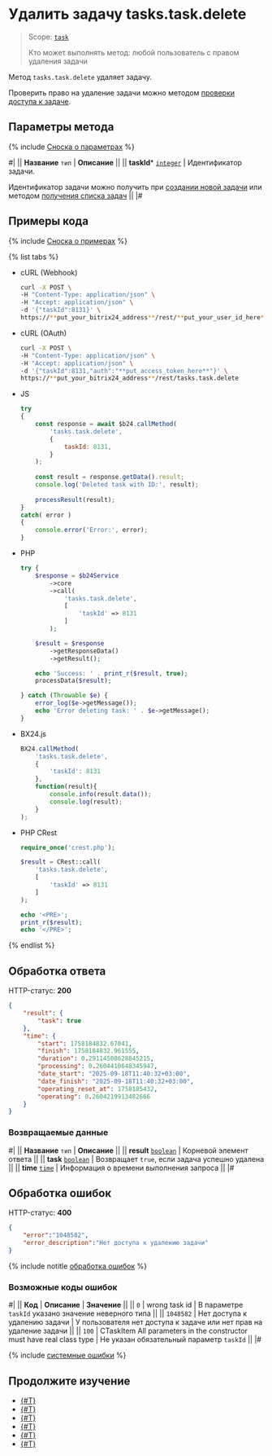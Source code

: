 # Удалить задачу tasks.task.delete

> Scope: [`task`](../scopes/permissions.md)
>
> Кто может выполнять метод: любой пользователь с правом удаления задачи

Метод `tasks.task.delete` удаляет задачу.

Проверить право на удаление задачи можно методом [проверки доступа к задаче](./tasks-task-get-access.md).

## Параметры метода

{% include [Сноска о параметрах](../../_includes/required.md) %}

#|
|| **Название**
`тип` | **Описание** ||
|| **taskId***
[`integer`](../data-types.md) | Идентификатор задачи.

Идентификатор задачи можно получить при [создании новой задачи](./tasks-task-add.md) или методом [получения списка задач](./tasks-task-list.md) ||
|#

## Примеры кода

{% include [Сноска о примерах](../../_includes/examples.md) %}

{% list tabs %}

- cURL (Webhook)

    ```bash
    curl -X POST \
    -H "Content-Type: application/json" \
    -H "Accept: application/json" \
    -d '{"taskId":8131}' \
    https://**put_your_bitrix24_address**/rest/**put_your_user_id_here**/**put_your_webbhook_here**/tasks.task.delete
    ```

- cURL (OAuth)

    ```bash
    curl -X POST \
    -H "Content-Type: application/json" \
    -H "Accept: application/json" \
    -d '{"taskId":8131,"auth":"**put_access_token_here**"}' \
    https://**put_your_bitrix24_address**/rest/tasks.task.delete
    ```

- JS

    ```javascript
    try
    {
        const response = await $b24.callMethod(
            'tasks.task.delete',
            {
                taskId: 8131,
            }
        );
        
        const result = response.getData().result;
        console.log('Deleted task with ID:', result);
        
        processResult(result);
    }
    catch( error )
    {
        console.error('Error:', error);
    }
    ```

- PHP

    ```php
    try {
        $response = $b24Service
            ->core
            ->call(
                'tasks.task.delete',
                [
                    'taskId' => 8131
                ]
            );

        $result = $response
            ->getResponseData()
            ->getResult();

        echo 'Success: ' . print_r($result, true);
        processData($result);

    } catch (Throwable $e) {
        error_log($e->getMessage());
        echo 'Error deleting task: ' . $e->getMessage();
    }
    ```

- BX24.js

    ```js
    BX24.callMethod(
        'tasks.task.delete',
        {
            'taskId': 8131
        },
        function(result){
            console.info(result.data());
            console.log(result);
        }
    );
    ```

- PHP CRest

    ```php
    require_once('crest.php');

    $result = CRest::call(
        'tasks.task.delete',
        [
            'taskId' => 8131
        ]
    );

    echo '<PRE>';
    print_r($result);
    echo '</PRE>';
    ```

{% endlist %}

## Обработка ответа

HTTP-статус: **200**

```json
{
    "result": {
        "task": true
    },
    "time": {
        "start": 1758184832.67041,
        "finish": 1758184832.961555,
        "duration": 0.29114508628845215,
        "processing": 0.2604410648345947,
        "date_start": "2025-09-18T11:40:32+03:00",
        "date_finish": "2025-09-18T11:40:32+03:00",
        "operating_reset_at": 1758185432,
        "operating": 0.2604219913482666
    }
}
```

### Возвращаемые данные

#|
|| **Название**
`тип` | **Описание** ||
|| **result**
[`boolean`](../data-types.md) | Корневой элемент ответа ||
|| **task**
[`boolean`](../data-types.md) | Возвращает `true`, если задача успешно удалена ||
|| **time**
[`time`](../data-types.md#time) | Информация о времени выполнения запроса ||
|#

## Обработка ошибок

HTTP-статус: **400**

```json
{
    "error":"1048582",
    "error_description":"Нет доступа к удалению задачи"
}
```

{% include notitle [обработка ошибок](../../_includes/error-info.md) %}

### Возможные коды ошибок

#|
|| **Код** | **Описание** | **Значение** ||
|| `0` | wrong task id | В параметре `taskId` указано значение неверного типа ||
|| `1048582` | Нет доступа к удалению задачи | У пользователя нет доступа к задаче или нет прав на удаление задачи ||
|| `100` | CTaskItem All parameters in the constructor must have real class type | Не указан обязательный параметр `taskId` ||
|#

{% include [системные ошибки](../../_includes/system-errors.md) %}

## Продолжите изучение

- [{#T}](./index.md)
- [{#T}](./tasks-task-add.md)
- [{#T}](./tasks-task-update.md)
- [{#T}](./tasks-task-get.md)
- [{#T}](./tasks-task-list.md)
- [{#T}](./tasks-task-get-fields.md)

